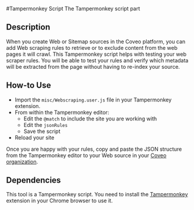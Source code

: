 #Tampermonkey Script
The Tampermonkey script part

## Description
When you create Web or Sitemap sources in the Coveo platform, you can add Web scraping rules to retrieve or to exclude content from the web pages it will crawl.
This Tampermonkey script helps with testing your web scraper rules.
You will be able to test your rules and verify which metadata will be extracted from the page without having to re-index your source.

## How-to Use

* Import the `misc/Webscraping.user.js` file in your Tampermonkey extension.
* From within the Tampermonkey editor:
  * Edit the `@match` to include the site you are working with
  * Edit the `jsonRules`
  * Save the script
* Reload your site

Once you are happy with your rules, copy and paste the JSON structure from the Tampermonkey editor to your Web source in your [Coveo organization](https://platform.cloud.coveo.com/admin/).

## Dependencies
This tool is a Tampermonkey script. You need to install the [Tampermonkey](https://chrome.google.com/webstore/detail/tampermonkey/dhdgffkkebhmkfjojejmpbldmpobfkfo) extension in your Chrome browser to use it.